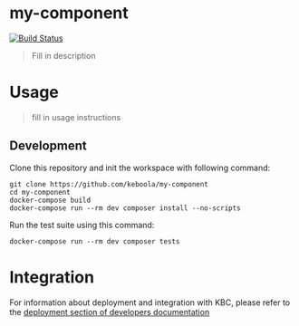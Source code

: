 # my-component

[![Build Status](https://travis-ci.com/keboola/david-code-climate-test.svg?branch=master)](https://travis-ci.com/keboola/my-component)

> Fill in description

# Usage

> fill in usage instructions

## Development
 
Clone this repository and init the workspace with following command:

```
git clone https://github.com/keboola/my-component
cd my-component
docker-compose build
docker-compose run --rm dev composer install --no-scripts
```

Run the test suite using this command:

```
docker-compose run --rm dev composer tests
```
 
# Integration

For information about deployment and integration with KBC, please refer to the [deployment section of developers documentation](https://developers.keboola.com/extend/component/deployment/) 
